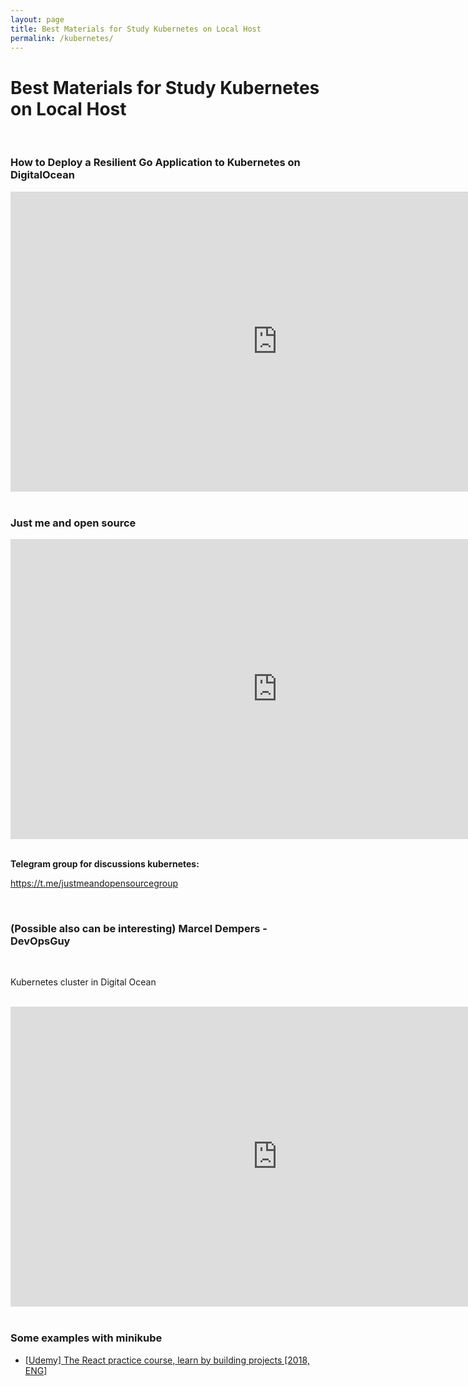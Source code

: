 ```yaml
---
layout: page
title: Best Materials for Study Kubernetes on Local Host
permalink: /kubernetes/
---
```


# Best Materials for Study Kubernetes on Local Host

<br/>

### How to Deploy a Resilient Go Application to Kubernetes on DigitalOcean

<div align="center">

<iframe width="853" height="480" src="https://www.youtube.com/embed/g_-U5jddSuM" frameborder="0" allow="accelerometer; autoplay; encrypted-media; gyroscope; picture-in-picture" allowfullscreen></iframe>

</div>

<br/>

### Just me and open source

<div align="center">

<iframe width="853" height="480" src="https://www.youtube.com/embed/videoseries?list=PL34sAs7_26wNBRWM6BDhnonoA5FMERax0" frameborder="0" allow="accelerometer; autoplay; encrypted-media; gyroscope; picture-in-picture" allowfullscreen></iframe>

</div>

<br/>

**Telegram group for discussions kubernetes:**

https://t.me/justmeandopensourcegroup

<br/>

### (Possible also can be interesting) Marcel Dempers - DevOpsGuy

<br/>

Kubernetes cluster in Digital Ocean

<br/>

<div align="center">

<iframe width="853" height="480" src="https://www.youtube.com/embed/videoseries?list=PLHq1uqvAteVvt4HcEEXBYZp6hOS0ViOvT" frameborder="0" allow="accelerometer; autoplay; encrypted-media; gyroscope; picture-in-picture" allowfullscreen></iframe>

</div>

<br/>

### Some examples with minikube

- <a href="https://github.com/webmakaka/The-React-Practice-Course-Learn-by-Building-Projects" rel="nofollow">[Udemy] The React practice course, learn by building projects [2018, ENG]</a>
